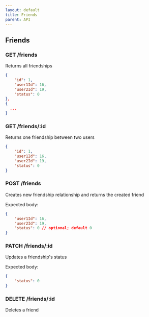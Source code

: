 ```yaml
---
layout: default
title: Friends 
parent: API 
---
```


## Friends

### GET /friends

Returns all friendships

```json
{
	"id": 1,
	"user1Id": 16,
	"user2Id": 19,
	"status": 0
},
{
  ...
}
```

### GET /friends/:id

Returns one friendship between two users

```json
{
	"id": 1,
	"user1Id": 16,
	"user2Id": 19,
	"status": 0
}
```

### POST /friends

Creates new friendship relationship and returns the created friend

Expected body:
```json
{
	"user1Id": 16,
	"user2Id": 19,
	"status": 0 // optional; default 0
}
```

### PATCH /friends/:id

Updates a friendship's status


Expected body:
```json
{
	"status": 0
}
```

### DELETE /friends/:id

Deletes a friend
